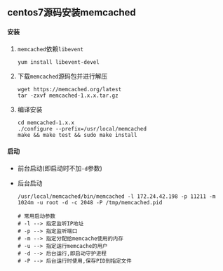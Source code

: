 ## centos7源码安装memcached

#### 安装

1. `memcached`依赖`libevent`

   ```shell
   yum install libevent-devel
   ```

2. 下载`memcached`源码包并进行解压

   ```shell
   wget https://memcached.org/latest
   tar -zxvf memcached-1.x.x.tar.gz
   ```

3. 编译安装

   ```shell
   cd memcached-1.x.x
   ./configure --prefix=/usr/local/memcached
   make && make test && sudo make install
   ```

#### 启动

- 前台启动(即启动时不加`-d`参数)

- 后台启动

  ```shell
  /usr/local/memcached/bin/memcached -l 172.24.42.198 -p 11211 -m 1024m -u root -d -c 2048 -P /tmp/memcached.pid
  
  # 常用启动参数
  # -l --> 指定监听IP地址
  # -p --> 指定监听端口
  # -m --> 指定分配给memcache使用的内存
  # -u --> 指定运行memcache的用户
  # -d --> 后台运行,即启动守护进程
  # -P --> 后台运行时使用,保存PID到指定文件
  ```

  